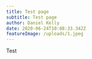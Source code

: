 ```yaml
---
title: Test page
subtitle: Test page
author: Daniel Kelly
date: 2020-06-24T10:08:33.342Z
featureImage: /uploads/1.jpeg
---
```

Test